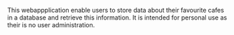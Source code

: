 This webappplication enable users to store data about their favourite cafes in a database and retrieve this information.
It is intended for personal use as their is no user administration.
